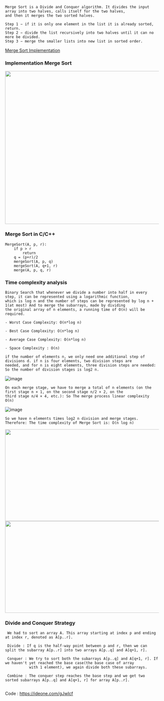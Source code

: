 ```
Merge Sort is a Divide and Conquer algorithm. It divides the input array into two halves, calls itself for the two halves, 
and then it merges the two sorted halves.
```
```
Step 1 − if it is only one element in the list it is already sorted, return.
Step 2 − divide the list recursively into two halves until it can no more be divided.
Step 3 − merge the smaller lists into new list in sorted order.
```
[Merge Sort Implementation](https://www.youtube.com/watch?v=JSceec-wEyw)

### Implementation Merge Sort

<img src="https://user-images.githubusercontent.com/59710234/171281571-2fbe15ce-c6cb-4dcb-a6a7-e38dd771e74b.png" width="600" height="500" />

### Merge Sort in C/C++
```
MergeSort(A, p, r):
    if p > r 
        return
    q = (p+r)/2
    mergeSort(A, p, q)
    mergeSort(A, q+1, r)
    merge(A, p, q, r)

```

### Time complexity analysis
```
Binary Search that whenever we divide a number into half in every step, it can be represented using a logarithmic function,
which is log n and the number of steps can be represented by log n + 1(at most) And to merge the subarrays, made by dividing 
the original array of n elements, a running time of O(n) will be required.
```
```
- Worst Case Complexity: O(n*log n)

- Best Case Complexity: O(n*log n)
  
- Average Case Complexity: O(n*log n) 
  
- Space Complexity : O(n)
```
```
if the number of elements n, we only need one additional step of divisions d. if n is four elements, two division steps are 
needed, and for n is eight elements, three division steps are needed: So the number of division stages is log2 n.
```
![image](https://user-images.githubusercontent.com/59710234/171356687-b9b702f9-8123-4d75-8a71-7d9dca67861f.png)

```
On each merge stage, we have to merge a total of n elements (on the first stage n × 1, on the second stage n/2 × 2, on the 
third stage n/4 × 4, etc.): So The merge process linear complexity O(n)
```
![image](https://user-images.githubusercontent.com/59710234/171356888-ab575043-869f-4b19-a11a-ed85ddc81452.png)

```
So we have n elements times log2 n division and merge stages. Therefore: The time complexity of Merge Sort is: O(n log n)
```
<img src="https://user-images.githubusercontent.com/59710234/171300770-8f4e643f-4f28-4c2f-b8b7-706089805e8d.png" width="800" height="300" />
<img src="https://user-images.githubusercontent.com/59710234/171300783-b5042917-6f9d-4520-bc1b-8168913359f9.png" width="800" height="300" />

### Divide and Conquer Strategy
```
 We had to sort an array A. This array starting at index p and ending at index r, denoted as A[p..r].
 
 Divide : If q is the half-way point between p and r, then we can split the subarray A[p..r] into two arrays A[p..q] and A[q+1, r].
 
 Conquer : We try to sort both the subarrays A[p..q] and A[q+1, r]. If we haven't yet reached the base case(the base case of array 
           with 1 element), we again divide both these subarrays.
 
 Combine : The conquer step reaches the base step and we get two sorted subarrays A[p..q] and A[q+1, r] for array A[p..r].
 
```

Code : https://ideone.com/gJwIcf
